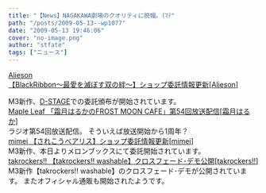 ```yaml
---
title: "【News】NAGAKAWA劇場のクオリティに脱帽。(ﾏﾃ"
path: "/posts/2009-05-13--wp1077"
date: "2009-05-13 19:46:06"
cover: "no-image.png"
author: "stfate"
tags: ["ニュース"]
---
```


<style type="text/css">
<!--
p {white-space: pre-wrap};
-->
</style>

<a class="topics" href="http://www.alieson.net/html/" target="_blank">Alieson 【BlackRibbon～最愛を滅ぼす双の絆～】ショップ委託情報更新</a><span class="junre">[<a href="http://www.alieson.net/html/" target="_blank">Alieson</a>]</span>
<div class="news">M3新作、<a href="http://d-stage.com/" target="_blank">D-STAGE</a>での委託頒布が開始されています。</div>
<a class="topics" href="http://www.timerocket.co.jp/fmc/" target="_blank">Maple Leaf 「霜月はるかのFROST MOON CAFE」第54回放送配信</a><span class="junre">[<a href="http://shimotsukin.com/" target="_blank">霜月はるか</a>]</span>
<div class="news">ラジオ第54回放送配信。
そういえば放送開始から1周年？</div>
<a class="topics" href="http://totsu-kuni.net/" target="_blank">mimei 【されこうべアリス】ショップ委託情報更新</a><span class="junre">[<a href="http://totsu-kuni.net/" target="_blank">mimei</a>]</span>
<div class="news">M3新作、本日よりメロンブックスにて委託開始されています。</div>
<a class="topics" href="http://takrockers.com/index.html" target="_blank">takrockers!! 【takrockers!! washable】クロスフェード･デモ公開</a><span class="junre">[<a href="http://takrockers.com/index.html" target="_blank">takrockers!!</a>]</span>
<div class="news">M3新作【takrockers!! washable】のクロスフェード･デモが公開されています。
またオフィシャル通販も開始されたようです。</div>
